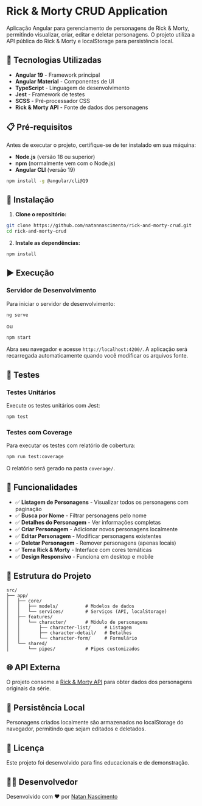 # Rick & Morty CRUD Application

Aplicação Angular para gerenciamento de personagens de Rick & Morty, permitindo visualizar, criar, editar e deletar personagens. O projeto utiliza a API pública do Rick & Morty e localStorage para persistência local.

## 🚀 Tecnologias Utilizadas

- **Angular 19** - Framework principal
- **Angular Material** - Componentes de UI
- **TypeScript** - Linguagem de desenvolvimento
- **Jest** - Framework de testes
- **SCSS** - Pré-processador CSS
- **Rick & Morty API** - Fonte de dados dos personagens

## 📋 Pré-requisitos

Antes de executar o projeto, certifique-se de ter instalado em sua máquina:

- **Node.js** (versão 18 ou superior)
- **npm** (normalmente vem com o Node.js)
- **Angular CLI** (versão 19)

```bash
npm install -g @angular/cli@19
```

## 🔧 Instalação

1. **Clone o repositório:**
```bash
git clone https://github.com/natannascimento/rick-and-morty-crud.git
cd rick-and-morty-crud
```

2. **Instale as dependências:**
```bash
npm install
```

## ▶️ Execução

### Servidor de Desenvolvimento

Para iniciar o servidor de desenvolvimento:

```bash
ng serve
```

ou

```bash
npm start
```

Abra seu navegador e acesse `http://localhost:4200/`. A aplicação será recarregada automaticamente quando você modificar os arquivos fonte.

## 🧪 Testes

### Testes Unitários

Execute os testes unitários com Jest:

```bash
npm test
```

### Testes com Coverage

Para executar os testes com relatório de cobertura:

```bash
npm run test:coverage
```

O relatório será gerado na pasta `coverage/`.

## 📱 Funcionalidades

- ✅ **Listagem de Personagens** - Visualizar todos os personagens com paginação
- ✅ **Busca por Nome** - Filtrar personagens pelo nome
- ✅ **Detalhes do Personagem** - Ver informações completas
- ✅ **Criar Personagem** - Adicionar novos personagens localmente
- ✅ **Editar Personagem** - Modificar personagens existentes
- ✅ **Deletar Personagem** - Remover personagens (apenas locais)
- ✅ **Tema Rick & Morty** - Interface com cores temáticas
- ✅ **Design Responsivo** - Funciona em desktop e mobile

## 🎨 Estrutura do Projeto

```
src/
├── app/
│   ├── core/
│   │   ├── models/          # Modelos de dados
│   │   └── services/        # Serviços (API, localStorage)
│   ├── features/
│   │   └── character/       # Módulo de personagens
│   │       ├── character-list/     # Listagem
│   │       ├── character-detail/   # Detalhes
│   │       └── character-form/     # Formulário
│   └── shared/
│       └── pipes/           # Pipes customizados
```

## 🌐 API Externa

O projeto consome a [Rick & Morty API](https://rickandmortyapi.com/) para obter dados dos personagens originais da série.

## 💾 Persistência Local

Personagens criados localmente são armazenados no localStorage do navegador, permitindo que sejam editados e deletados.

## 📄 Licença

Este projeto foi desenvolvido para fins educacionais e de demonstração.

## 👨‍💻 Desenvolvedor

Desenvolvido com ❤️ por [Natan Nascimento](https://github.com/natannascimento)
